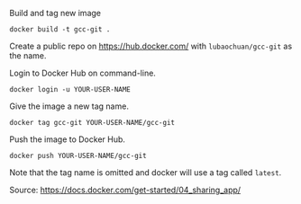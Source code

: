 Build and tag new image
```
docker build -t gcc-git .
```

Create a public repo on https://hub.docker.com/ with `lubaochuan/gcc-git` as the name.

Login to Docker Hub on command-line.
```
docker login -u YOUR-USER-NAME
```

Give the image a new tag name.
```
docker tag gcc-git YOUR-USER-NAME/gcc-git
```

Push the image to Docker Hub.
```
docker push YOUR-USER-NAME/gcc-git
```
Note that the tag name is omitted and docker will use a tag called `latest`.

Source: https://docs.docker.com/get-started/04_sharing_app/
